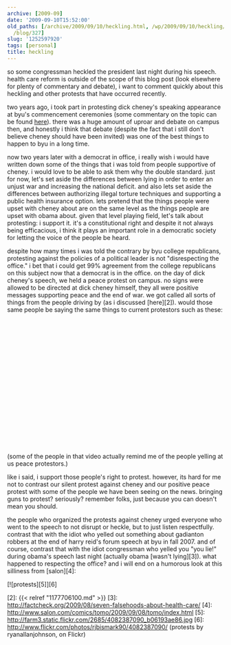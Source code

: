 ```yaml
---
archive: [2009-09]
date: '2009-09-10T15:52:00'
old_paths: [/archive/2009/09/10/heckling.html, /wp/2009/09/10/heckling/, /2009/09/10/heckling/,
  /blog/327]
slug: '1252597920'
tags: [personal]
title: heckling
---
```


so some congressman heckled the president last night during his speech.
health care reform is outside of the scope of this blog post (look
elsewhere for plenty of commentary and debate), i want to comment quickly
about this heckling and other protests that have occurred recently.

two years ago, i took part in protesting dick cheney's speaking appearance
at byu's commencement ceremonies (some commentary on the topic can be
found [here][1]). there was a huge amount of uproar and debate on campus
then, and honestly i think that debate (despite the fact that i still
don't believe cheney should have been invited) was one of the best things
to happen to byu in a long time.

now two years later with a democrat in office, i really wish i would have
written down some of the things that i was told from people supportive of
cheney. i would love to be able to ask them why the double standard. just
for now, let's set aside the differences between lying in order to enter
an unjust war and increasing the national deficit. and also lets set aside
the differences between authorizing illegal torture techniques and
supporting a public health insurance option. lets pretend that the things
people were upset with cheney about are on the same level as the things
people are upset with obama about. given that level playing field, let's
talk about protesting: i support it. it's a constitutional right and
despite it not always being efficacious, i think it plays an important
role in a democratic society for letting the voice of the people be heard.

despite how many times i was told the contrary by byu college republicans,
protesting against the policies of a political leader is not
"disrespecting the office." i bet that i could get 99% agreement from the
college republicans on this subject now that a democrat is in the office.
on the day of dick cheney's speech, we held a peace protest on campus. no
signs were allowed to be directed at dick cheney himself, they all were
positive messages supporting peace and the end of war. we got called all
sorts of things from the people driving by (as i discussed [here][2]).
would those same people be saying the same things to current protestors
such as these:

<object width="480" height="295">
<param name="movie" value="http://www.youtube.com/v/ZKBa9K_vAm8&hl=en&fs=1"></param>
<param name="allowFullScreen" value="true"></param>
<param name="allowscriptaccess" value="always"></param>
<embed src="http://www.youtube.com/v/ZKBa9K_vAm8&hl=en&fs=1" type="application/x-shockwave-flash" width="480" height="295" allowscriptaccess="always" allowfullscreen="true"></embed>
</object>

(some of the people in that video actually remind me of the people yelling
at us peace protestors.)

like i said, i support those people's right to protest. however, its hard
for me not to contrast our silent protest against cheney and our positive
peace protest with some of the people we have been seeing on the news.
bringing guns to protest? seriously? remember folks, just because you can
doesn't mean you should.

the people who organized the protests against cheney urged everyone who
went to the speech to not disrupt or heckle, but to just listen
respectfully. contrast that with the idiot who yelled out something about
gadianton robbers at the end of harry reid's forum speech at byu in fall 2007.
and of course, contrast that with the idiot congressman who yelled you
"you lie!" during obama's speech last night (actually obama [wasn't
lying][3]). what happened to respecting the office? and i will end on
a humorous look at this silliness from [salon][4]:

[![protests][5]][6]

[1]: http://messengerandadvocate.wordpress.com/2007/03/29/church-issues-formal-statement-on-dick-cheney-byu-invitation/
[2]: {{< relref "1177706100.md" >}}
[3]: http://factcheck.org/2009/08/seven-falsehoods-about-health-care/
[4]: http://www.salon.com/comics/tomo/2009/09/08/tomo/index.html
[5]: http://farm3.static.flickr.com/2685/4082387090_b06193ae86.jpg
[6]: http://www.flickr.com/photos/rjbismark90/4082387090/ (protests by ryanallanjohnson, on Flickr)

